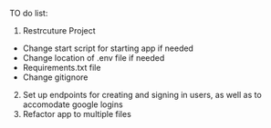 
TO do list:
1. Restrcuture Project
 - Change start script for starting app if needed
- Change location of .env file if needed
 - Requirements.txt file
 - Change gitignore 
2. Set up endpoints for creating and signing in users, as well as to accomodate google logins
3. Refactor app to multiple files
